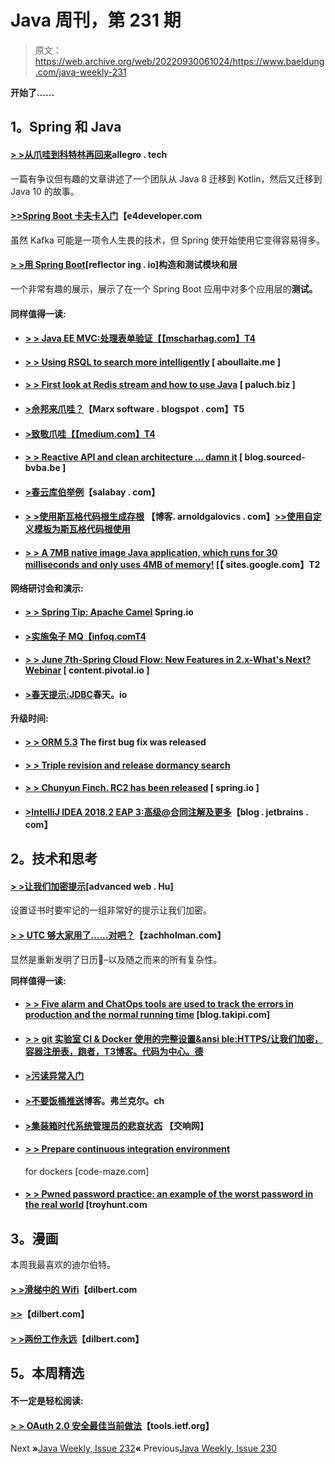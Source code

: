 # Java 周刊，第 231 期

> 原文：<https://web.archive.org/web/20220930061024/https://www.baeldung.com/java-weekly-231>

**开始了……**

## 1。Spring 和 Java

#### [> >从爪哇到科特林再回来](https://web.archive.org/web/20220526041936/http://allegro.tech/2018/05/From-Java-to-Kotlin-and-Back-Again.html)allegro . tech

一篇有争议但有趣的文章讲述了一个团队从 Java 8 迁移到 Kotlin，然后又迁移到 Java 10 的故事。

#### [>>Spring Boot 卡夫卡入门](https://web.archive.org/web/20220526041936/https://www.e4developer.com/2018/05/21/getting-started-with-kafka-in-spring-boot)【e4developer.com

虽然 Kafka 可能是一项令人生畏的技术，但 Spring 使开始使用它变得容易得多。

#### [**> >用 Spring Boot**](https://web.archive.org/web/20220526041936/https://reflectoring.io/testing-verticals-and-layers-spring-boot/)[reflector ing . io]构造和测试模块和层

一个非常有趣的展示，展示了在一个 Spring Boot 应用中对多个应用层的**测试。**

#### 同样值得一读:

*   #### [**> > Java EE MVC:处理表单验证**【【mscharhag.com】T4](https://web.archive.org/web/20220526041936/https://www.mscharhag.com/java-ee-mvc/mvcbinding-validation)

*   #### [**> > Using RSQL to search more intelligently**](https://web.archive.org/web/20220526041936/https://aboullaite.me/rsql/) [ aboullaite.me ]

*   #### [**> > First look at Redis stream and how to use Java**](https://web.archive.org/web/20220526041936/https://paluch.biz/blog/174-a-first-look-at-redis-streams-and-how-to-use-them-with-java.html) [ paluch.biz ]

*   #### [>佘邦来爪哇？](https://web.archive.org/web/20220526041936/https://marxsoftware.blogspot.com/2018/05/java-shebang.html)【Marx software . blogspot . com】T5

*   #### [**>致敬爪哇**【【medium.com】T4](https://web.archive.org/web/20220526041936/https://medium.com/@elizarov/a-tribute-to-java-c184cd97db8f)

*   #### [**> > Reactive API and clean architecture … damn it**](https://web.archive.org/web/20220526041936/https://blog.sourced-bvba.be//article/2018/05/28/reactive-clean-architecture/) [ blog.sourced-bvba.be ]

*   #### [**>春云库伯举例**](https://web.archive.org/web/20220526041936/https://salaboy.com/2018/05/24/spring-cloud-kubernetes-example/)【salabay . com】

*   #### [**> >使用斯瓦格代码根生成存根**](https://web.archive.org/web/20220526041936/https://blog.arnoldgalovics.com/2018/05/22/generating-stubs-with-swagger-codegen-and-gradle/) 【博客. arnoldgalovics . com】[**>>使用自定义模板为斯瓦格代码根使用**](https://web.archive.org/web/20220526041936/https://blog.arnoldgalovics.com/2018/05/28/using-a-custom-template-for-swagger-codegen-with-gradle/)

*   #### [> > A 7MB native image Java application, which runs for 30 milliseconds and only uses 4MB of memory!](https://web.archive.org/web/20220526041936/https://sites.google.com/a/athaydes.com/renato-athaydes/posts/a7mbnative-imagejavaappthatrunsin30msandusesonly4mbofram) [【 sites.google.com】T2

**网络研讨会和演示:**

*   #### [**> > Spring Tip: Apache Camel**](https://web.archive.org/web/20220526041936/https://spring.io/blog/2018/05/23/spring-tips-apache-camel) Spring.io

*   #### [**>实施兔子 MQ**【infoq.comT4](https://web.archive.org/web/20220526041936/https://www.infoq.com/presentations/rabbitmq-raft)

*   #### [**> > June 7th-Spring Cloud Flow: New Features in 2.x-What's Next? Webinar**](https://web.archive.org/web/20220526041936/https://content.pivotal.io/webinars/jun-7-spring-cloud-stream-whats-new-in-2-x-and-whats-next-webinar) [ content.pivotal.io ]

*   #### [**>春天提示:JDBC**](https://web.archive.org/web/20220526041936/https://spring.io/blog/2018/05/30/spring-tips-jdbc)春天。io

**升级时间:**

*   #### [**> > ORM 5.3**](https://web.archive.org/web/20220526041936/http://in.relation.to/2018/05/28/hibernate-orm-531-final-release/) The first bug fix was released

*   #### [**> > Triple revision and release dormancy search**](https://web.archive.org/web/20220526041936/http://in.relation.to/2018/05/29/hibernate-search-5-10-1-Final-5-9-2-Final-5-6-5-Final/)

*   #### [**> > Chunyun Finch. RC2 has been released**](https://web.archive.org/web/20220526041936/https://spring.io/blog/2018/05/29/spring-cloud-finchley-rc2-has-been-released) [ spring.io ]

*   #### [**>IntelliJ IDEA 2018.2 EAP 3:高级@合同注解及更多**](https://web.archive.org/web/20220526041936/https://blog.jetbrains.com/idea/2018/05/intellij-idea-2018-2-eap3-advanced-contract-annotations-and-more/)【blog . jetbrains . com】

## **2。技术和思考**

#### [**> >让我们加密提示**](https://web.archive.org/web/20220526041936/https://advancedweb.hu/2018/05/29/letsencrypt_tips/)[advanced web . Hu]

设置证书时要牢记的一组非常好的提示让我们加密。

#### [**> > UTC 够大家用了……对吧？**](https://web.archive.org/web/20220526041936/https://zachholman.com/talk/utc-is-enough-for-everyone-right)【zachholman.com】

显然是重新发明了日历🙂–以及随之而来的所有复杂性。

**同样值得一读:**

*   #### [**> > Five alarm and ChatOps tools are used to track the errors in production and the normal running time**](https://web.archive.org/web/20220526041936/https://blog.takipi.com/5-alerting-and-chatops-tools-for-tracking-errors-and-uptime-in-production/) [blog.takipi.com]

*   #### [**> > git 实验室 CI & Docker 使用的完整设置&ansi ble:HTTPS/让我们加密，容器注册表，跑者**，T3博客。代码为中心。德](https://web.archive.org/web/20220526041936/https://blog.codecentric.de/en/2018/05/gitlab-ci-pipeline/)

*   #### [**>污读异常入门**](https://web.archive.org/web/20220526041936/https://vladmihalcea.com/dirty-read/)

*   #### [**>不要饭桶推送**](https://web.archive.org/web/20220526041936/https://blog.frankel.ch/dont-git-push/)博客。弗兰克尔。ch

*   #### [**>集装箱时代系统管理员的悲哀状态**](https://web.archive.org/web/20220526041936/https://www.symphonious.net/2018/05/30/the-sad-state-of-sysadmin-in-the-age-of-containers/) 【交响网】

*   #### [**> > Prepare continuous integration environment**](https://web.archive.org/web/20220526041936/https://code-maze.com/preparing-ci-environment-docker/)

    for dockers [code-maze.com]
*   #### [**> > Pwned password practice: an example of the worst password in the real world**](https://web.archive.org/web/20220526041936/https://www.troyhunt.com/pwned-passwords-in-practice-real-world-examples-of-blocking-the-worst-passwords/) [troyhunt.com

## 3。漫画

本周我最喜欢的迪尔伯特。

#### [**> >滑梯中的 Wifi**](https://web.archive.org/web/20220526041936/http://dilbert.com/strip/2018-05-28)【dilbert.com

#### [**>>**](https://web.archive.org/web/20220526041936/http://dilbert.com/strip/2018-05-24)【dilbert.com】

#### [**> >两份工作永远**](https://web.archive.org/web/20220526041936/http://dilbert.com/strip/2002-12-06)【dilbert.com】

## 5。本周精选

#### 不一定是轻松阅读:

#### [> > OAuth 2.0 安全最佳当前做法](https://web.archive.org/web/20220526041936/https://tools.ietf.org/html/draft-ietf-oauth-security-topics-06)【tools.ietf.org】

Next **»**[Java Weekly, Issue 232](/web/20220526041936/https://www.baeldung.com/java-weekly-232)**«** Previous[Java Weekly, Issue 230](/web/20220526041936/https://www.baeldung.com/java-weekly-230)